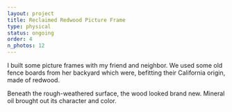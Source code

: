 ```yaml
---
layout: project
title: Reclaimed Redwood Picture Frame
type: physical
status: ongoing
order: 4
n_photos: 12
---
```


I built some picture frames with my friend and neighbor. We used some old fence boards from her backyard which were, befitting their California origin, made of redwood.

Beneath the rough-weathered surface, the wood looked brand new. Mineral oil brought out its character and color.